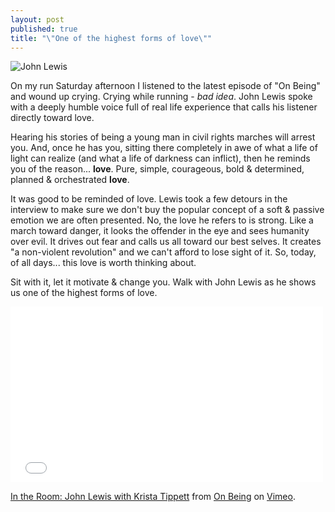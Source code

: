 ```yaml
---
layout: post
published: true
title: "\"One of the highest forms of love\""
---
```


![John Lewis](http://aattp.org/wp-content/uploads/2013/08/gty_john_lewis_dm_120314_wmain.jpg)

On my run Saturday afternoon I listened to the latest episode of "On Being" and wound up crying. Crying while running - _bad idea_. John Lewis spoke with a deeply humble voice full of real life experience that calls his listener directly toward love. 

Hearing his stories of being a young man in civil rights marches will arrest you. And, once he has you, sitting there completely in awe of what a life of light can realize (and what a life of darkness can inflict), then he reminds you of the reason... **love**. Pure, simple, courageous, bold & determined, planned & orchestrated **love**.

It was good to be reminded of love. Lewis took a few detours in the interview to make sure we don't buy the popular concept of a soft & passive emotion we are often presented. No, the love he refers to is strong. Like a march toward danger, it looks the offender in the eye and sees humanity over evil. It drives out fear and calls us all toward our best selves. It creates "a non-violent revolution" and we can't afford to lose sight of it. So, today, of all days... this love is worth thinking about. 

Sit with it, let it motivate & change you. Walk with John Lewis as he shows us one of the highest forms of love.


<iframe src="//player.vimeo.com/video/62834898" width="500" height="281" frameborder="0" webkitallowfullscreen mozallowfullscreen allowfullscreen></iframe> <p><a href="http://vimeo.com/62834898">In the Room: John Lewis with Krista Tippett</a> from <a href="http://vimeo.com/onbeing">On Being</a> on <a href="https://vimeo.com">Vimeo</a>.</p>